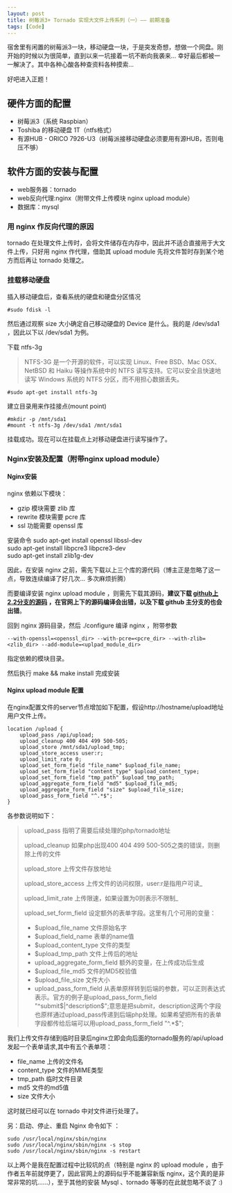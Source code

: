 ```yaml
---
layout: post
title: 树莓派3+ Tornado 实现大文件上传系列（一）—— 前期准备
tags: [Code]
---
```

宿舍里有闲置的树莓派3一块，移动硬盘一块，于是突发奇想，想做一个网盘。刚开始的时候以为很简单，直到以来一坑接着一坑不断向我袭来... 幸好最后都被一一解决了。其中各种心酸各种查资料各种摸索...

好吧进入正题！

## 硬件方面的配置
- 树莓派3（系统 Raspbian）
- Toshiba 的移动硬盘 1T（ntfs格式）
- 有源HUB - ORICO 7926-U3（树莓派接移动硬盘必须要用有源HUB，否则电压不够）

## 软件方面的安装与配置
- web服务器：tornado
- web反向代理:nginx（附带文件上传模块 nginx upload module）
- 数据库：mysql

### 用 nginx 作反向代理的原因
tornado 在处理文件上传时，会将文件储存在内存中，因此并不适合直接用于大文件上传，只好用 nginx 作代理，借助其 upload module 先将文件暂时存到某个地方而后再让 tornado 处理之。

### 挂载移动硬盘
插入移动硬盘后，查看系统的硬盘和硬盘分区情况

	#sudo fdisk -l

然后通过观察 size 大小确定自己移动硬盘的 Device 是什么。我的是 /dev/sda1 ，因此以下以 /dev/sda1 为例。

下载 ntfs-3g

> NTFS-3G 是一个开源的软件，可以实现 Linux、Free BSD、Mac OSX、NetBSD 和 Haiku 等操作系统中的 NTFS 读写支持。它可以安全且快速地读写 Windows 系统的 NTFS 分区，而不用担心数据丢失。

	#sudo apt-get install ntfs-3g

建立目录用来作挂接点(mount point)

	#mkdir -p /mnt/sda1
	#mount -t ntfs-3g /dev/sda1 /mnt/sda1

挂载成功。现在可以在挂载点上对移动硬盘进行读写操作了。

### Nginx安装及配置（附带nginx upload module）

#### Nginx安装

nginx 依赖以下模块：

- gzip 模块需要 zlib 库
- rewrite 模块需要 pcre 库
- ssl 功能需要 openssl 库

安装命令
	sudo apt-get install openssl libssl-dev  
	sudo apt-get install libpcre3 libpcre3-dev  
	sudo apt-get install zlib1g-dev  

因此，在安装 nginx 之前，需先下载以上三个库的源代码（博主正是忽略了这一点，导致连续编译了好几次... 多次麻烦折腾）

而要编译安装 nginx upload module ，则需先下载其源码，**建议下载 [github上2.2分支的源码][1] ，在官网上下的源码编译会出错，以及下载 github 主分支的也会出错**。

回到 nginx 源码目录，然后 ./configure 编译 nginx ，附带参数 

	--with-openssl=<openssl_dir> --with-pcre=<pcre_dir> --with-zlib=<zlib_dir> --add-module=<uplpad_module_dir>

指定依赖的模块目录。

然后执行 make && make install 完成安装

#### Nginx  upload module 配置

在nginx配置文件的server节点增加如下配置，假设http://hostname/upload地址用户文件上传。

	location /upload {
	    upload_pass /api/upload;
	    upload_cleanup 400 404 499 500-505;
	    upload_store /mnt/sda1/upload_tmp;
	    upload_store_access user:r;
	    upload_limit_rate 0;
	    upload_set_form_field "file_name" $upload_file_name;
	    upload_set_form_field "content_type" $upload_content_type;
	    upload_set_form_field "tmp_path" $upload_tmp_path;
	    upload_aggregate_form_field "md5" $upload_file_md5;
	    upload_aggregate_form_field "size" $upload_file_size;
	    upload_pass_form_field "^.*$";
	}

各参数说明如下：

> upload\_pass 指明了需要后续处理的php/tornado地址
> 
> upload\_cleanup 如果php出现400 404 499 500-505之类的错误，则删除上传的文件
> 
> upload\_store 上传文件存放地址
> 
> upload\_store\_access 上传文件的访问权限，user:r是指用户可读\_
> 
> upload\_limit\_rate 上传限速，如果设置为0则表示不限制\_
> 
> upload\_set\_form\_field 设定额外的表单字段。这里有几个可用的变量：
> 
> - $upload\_file\_name 文件原始名字
> - $upload\_field\_name 表单的name值
> - $upload\_content\_type 文件的类型
> - $upload\_tmp\_path 文件上传后的地址
> - upload\_aggregate\_form\_field 额外的变量，在上传成功后生成
> - $upload\_file\_md5 文件的MD5校验值
> - $upload\_file\_size 文件大小
> - upload\_pass\_form\_field 从表单原样转到后端的参数，可以正则表达式表示。官方的例子是upload\_pass\_form\_field \"\^submit\$\|^description\$\";意思是把submit，description这两个字段也原样通过upload\_pass传递到后端php处理。如果希望把所有的表单字段都传给后端可以用upload\_pass\_form\_field \"^.\*\$\";

我们上传文件存储到临时目录后nginx立即会向后面的tornado服务的/api/upload发起一个表单请求,其中有五个表单项：

- file\_name 上传的文件名
- content\_type 文件的MIME类型
- tmp\_path 临时文件目录
- md5 文件的md5值
- size 文件大小

这时就已经可以在 tornado 中对文件进行处理了。

另：启动、停止、重启 Nginx 命令如下 ：

	sudo /usr/local/nginx/sbin/nginx
	sudo /usr/local/nginx/sbin/nginx -s stop
	sudo /usr/local/nginx/sbin/nginx -s restart

以上两个是我在配置过程中比较坑的点（特别是 nginx 的 upload module ，由于作者五年前就停更了，因此官网上的源码似乎不能兼容新版 nginx，这个真的是非常非常的坑......），至于其他的安装 Mysql 、tornado 等等的在此就忽略不谈了 :)

[1]:	https://github.com/vkholodkov/nginx-upload-module/tree/2.2